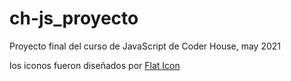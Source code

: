 # ch-js_proyecto
Proyecto final del curso de JavaScript de Coder House, may 2021

los iconos fueron diseñados por <a href="https://www.flaticon.com">Flat Icon</a>
